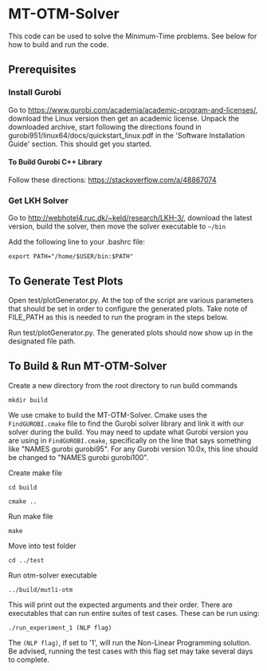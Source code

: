 # MT-OTM-Solver

This code can be used to solve the Minimum-Time problems. See below for how to build and run the code.

## Prerequisites

### Install Gurobi
Go to https://www.gurobi.com/academia/academic-program-and-licenses/, download the Linux version then get an academic license. Unpack the downloaded archive, start following the directions found in gurobi951/linux64/docs/quickstart_linux.pdf in the 'Software Installation Guide' section. This should get you started.

#### To Build Gurobi C++ Library
Follow these directions: https://stackoverflow.com/a/48867074

### Get LKH Solver

Go to http://webhotel4.ruc.dk/~keld/research/LKH-3/, download the latest version,
build the solver, then move the solver executable to 
`~/bin`

Add the following line to your .bashrc file:

`export PATH="/home/$USER/bin:$PATH"`

## To Generate Test Plots
Open test/plotGenerator.py. At the top of the script are various parameters that should be set in order to configure the generated plots. Take note of FILE_PATH as this is needed to run the program in the steps below.

Run test/plotGenerator.py. The generated plots should now show up in the designated file path.

## To Build & Run MT-OTM-Solver
Create a new directory from the root directory to run build commands

`mkdir build`

We use cmake to build the MT-OTM-Solver. Cmake uses the `FindGUROBI.cmake` file to find the Gurobi solver library and link it with our solver during the build. You may need to update what Gurobi version you are using in `FindGUROBI.cmake`, specifically on the line that says something like "NAMES gurobi gurobi95". For any Gurobi version 10.0x, this line should be changed to "NAMES gurobi gurobi100".

Create make file

`cd build`

`cmake ..`

Run make file

`make`

Move into test folder

`cd ../test`

Run otm-solver executable

`../build/mutli-otm`

This will print out the expected arguments and their order. There are executables that can run entire suites of test cases. These can be run using:

`./run_experiment_1 (NLP flag)`

The `(NLP flag)`, if set to '1', will run the Non-Linear Programming solution. Be advised, running the test cases with this flag set may take several days to complete.

